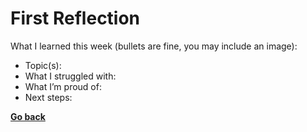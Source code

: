 # First Reflection
What I learned this week (bullets are fine, you may include an image):

- Topic(s):
- What I struggled with:
- What I’m proud of:
- Next steps:

**[Go back](/index.md)**
